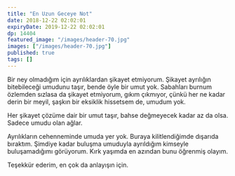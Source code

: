 ```yaml
---
title: "En Uzun Geceye Not"
date: 2018-12-22 02:02:01
expiryDate: 2019-12-22 02:02:01
dp: 14404
featured_image: "/images/header-70.jpg"
images: ["/images/header-70.jpg"]
published: true
tags: []
---
```




Bir ney olmadığım için ayrılıklardan şikayet etmiyorum. Şikayet ayrılığın
bitebileceği umudunu taşır, bende öyle bir umut yok. Sabahları burnum özlemden
sızlasa da şikayet etmiyorum, gıkım çıkmıyor, çünkü her ne kadar derin bir
meyil, şaşkın bir eksiklik hissetsem de, umudum yok.

Her şikayet çözüme dair bir umut taşır, bahse değmeyecek kadar az da olsa.
Sadece umudu olan ağlar.

Ayrılıkların cehenneminde umuda yer yok. Buraya kilitlendiğimde dışarıda
bıraktım. Şimdiye kadar buluşma umuduyla ayrıldığım kimseyle buluşamadığımı
görüyorum. Kırk yaşımda en azından bunu öğrenmiş olayım.

Teşekkür ederim, en çok da anlayışın için. 

